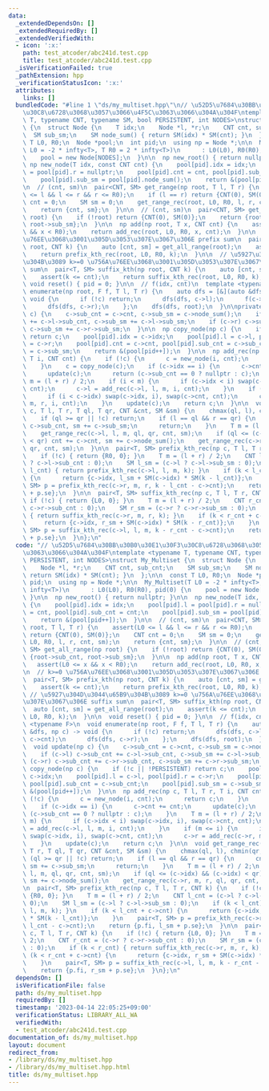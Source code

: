 ```yaml
---
data:
  _extendedDependsOn: []
  _extendedRequiredBy: []
  _extendedVerifiedWith:
  - icon: ':x:'
    path: test_atcoder/abc241d.test.cpp
    title: test_atcoder/abc241d.test.cpp
  _isVerificationFailed: true
  _pathExtension: hpp
  _verificationStatusIcon: ':x:'
  attributes:
    links: []
  bundledCode: "#line 1 \"ds/my_multiset.hpp\"\n// \u52D5\u7684\u30BB\u30B0\u30E1\u30F3\
    \u30C8\u6728\u3068\u3057\u3066\u4F5C\u3063\u3066\u304A\u304F\ntemplate <typename\
    \ T, typename CNT, typename SM, bool PERSISTENT, int NODES>\nstruct My_Multiset\
    \ {\n  struct Node {\n    T idx;\n    Node *l, *r;\n    CNT cnt, sub_cnt;\n  \
    \  SM sub_sm;\n    SM node_sum() { return SM(idx) * SM(cnt); }\n  };\n\n  const\
    \ T L0, R0;\n  Node *pool;\n  int pid;\n  using np = Node *;\n\n  My_Multiset(T\
    \ L0 = -2 * infty<T>, T R0 = 2 * infty<T>)\n      : L0(L0), R0(R0), pid(0) {\n\
    \    pool = new Node[NODES];\n  }\n\n  np new_root() { return nullptr; }\n\n \
    \ np new_node(T idx, const CNT cnt) {\n    pool[pid].idx = idx;\n    pool[pid].l\
    \ = pool[pid].r = nullptr;\n    pool[pid].cnt = cnt, pool[pid].sub_cnt = cnt;\n\
    \    pool[pid].sub_sm = pool[pid].node_sum();\n    return &(pool[pid++]);\n  }\n\
    \n  // (cnt, sm)\n  pair<CNT, SM> get_range(np root, T l, T r) {\n    assert(L0\
    \ <= l && l <= r && r <= R0);\n    if (l == r) return {CNT(0), SM(0)};\n    CNT\
    \ cnt = 0;\n    SM sm = 0;\n    get_range_rec(root, L0, R0, l, r, cnt, sm);\n\
    \    return {cnt, sm};\n  }\n\n  // (cnt, sm)\n  pair<CNT, SM> get_all_range(np\
    \ root) {\n    if (!root) return {CNT(0), SM(0)};\n    return {root->sub_cnt,\
    \ root->sub_sm};\n  }\n\n  np add(np root, T x, CNT cnt) {\n    assert(L0 <= x\
    \ && x < R0);\n    return add_rec(root, L0, R0, x, cnt);\n  }\n\n  // k>=0 \u756A\
    \u76EE\u3068\u3001\u305D\u3053\u307E\u3067\u306E prefix sum\n  pair<T, SM> prefix_kth(np\
    \ root, CNT k) {\n    auto [cnt, sm] = get_all_range(root);\n    assert(k <= cnt);\n\
    \    return prefix_kth_rec(root, L0, R0, k);\n  }\n\n  // \u5927\u304D\u3044\u65B9\
    \u304B\u3089 k>=0 \u756A\u76EE\u3068\u3001\u305D\u3053\u307E\u3067\u306E suffix\
    \ sum\n  pair<T, SM> suffix_kth(np root, CNT k) {\n    auto [cnt, sm] = get_all_range(root);\n\
    \    assert(k <= cnt);\n    return suffix_kth_rec(root, L0, R0, k);\n  }\n\n \
    \ void reset() { pid = 0; }\n\n  // f(idx, cnt)\n  template <typename F>\n  void\
    \ enumerate(np root, F f, T l, T r) {\n    auto dfs = [&](auto &dfs, np c) ->\
    \ void {\n      if (!c) return;\n      dfs(dfs, c->l);\n      f(c->idx, c->cnt);\n\
    \      dfs(dfs, c->r);\n    };\n    dfs(dfs, root);\n  }\n\nprivate:\n  void update(np\
    \ c) {\n    c->sub_cnt = c->cnt, c->sub_sm = c->node_sum();\n    if (c->l) c->sub_cnt\
    \ += c->l->sub_cnt, c->sub_sm += c->l->sub_sm;\n    if (c->r) c->sub_cnt += c->r->sub_cnt,\
    \ c->sub_sm += c->r->sub_sm;\n  }\n\n  np copy_node(np c) {\n    if (!c || !PERSISTENT)\
    \ return c;\n    pool[pid].idx = c->idx;\n    pool[pid].l = c->l, pool[pid].r\
    \ = c->r;\n    pool[pid].cnt = c->cnt, pool[pid].sub_cnt = c->sub_cnt;\n    pool[pid].sub_sm\
    \ = c->sub_sm;\n    return &(pool[pid++]);\n  }\n\n  np add_rec(np c, T l, T r,\
    \ T i, CNT cnt) {\n    if (!c) {\n      c = new_node(i, cnt);\n      return c;\n\
    \    }\n    c = copy_node(c);\n    if (c->idx == i) {\n      c->cnt += cnt;\n\
    \      update(c);\n      return (c->sub_cnt == 0 ? nullptr : c);\n    }\n    T\
    \ m = (l + r) / 2;\n    if (i < m) {\n      if (c->idx < i) swap(c->idx, i), swap(c->cnt,\
    \ cnt);\n      c->l = add_rec(c->l, l, m, i, cnt);\n    }\n    if (m <= i) {\n\
    \      if (i < c->idx) swap(c->idx, i), swap(c->cnt, cnt);\n      c->r = add_rec(c->r,\
    \ m, r, i, cnt);\n    }\n    update(c);\n    return c;\n  }\n\n  void get_range_rec(np\
    \ c, T l, T r, T ql, T qr, CNT &cnt, SM &sm) {\n    chmax(ql, l), chmin(qr, r);\n\
    \    if (ql >= qr || !c) return;\n    if (l == ql && r == qr) {\n      cnt +=\
    \ c->sub_cnt, sm += c->sub_sm;\n      return;\n    }\n    T m = (l + r) / 2;\n\
    \    get_range_rec(c->l, l, m, ql, qr, cnt, sm);\n    if (ql <= (c->idx) && (c->idx)\
    \ < qr) cnt += c->cnt, sm += c->node_sum();\n    get_range_rec(c->r, m, r, ql,\
    \ qr, cnt, sm);\n  }\n\n  pair<T, SM> prefix_kth_rec(np c, T l, T r, CNT k) {\n\
    \    if (!c) { return {R0, 0}; }\n    T m = (l + r) / 2;\n    CNT l_cnt = (c->l\
    \ ? c->l->sub_cnt : 0);\n    SM l_sm = (c->l ? c->l->sub_sm : 0);\n    if (k <\
    \ l_cnt) { return prefix_kth_rec(c->l, l, m, k); }\n    if (k < l_cnt + c->cnt)\
    \ {\n      return {c->idx, l_sm + SM(c->idx) * SM(k - l_cnt)};\n    }\n    pair<T,\
    \ SM> p = prefix_kth_rec(c->r, m, r, k - l_cnt - c->cnt);\n    return {p.fi, l_sm\
    \ + p.se};\n  }\n\n  pair<T, SM> suffix_kth_rec(np c, T l, T r, CNT k) {\n   \
    \ if (!c) { return {L0, 0}; }\n    T m = (l + r) / 2;\n    CNT r_cnt = (c->r ?\
    \ c->r->sub_cnt : 0);\n    SM r_sm = (c->r ? c->r->sub_sm : 0);\n    if (k < r_cnt)\
    \ { return suffix_kth_rec(c->r, m, r, k); }\n    if (k < r_cnt + c->cnt) {\n \
    \     return {c->idx, r_sm + SM(c->idx) * SM(k - r_cnt)};\n    }\n    pair<T,\
    \ SM> p = suffix_kth_rec(c->l, l, m, k - r_cnt - c->cnt);\n    return {p.fi, r_sm\
    \ + p.se};\n  }\n};\n"
  code: "// \u52D5\u7684\u30BB\u30B0\u30E1\u30F3\u30C8\u6728\u3068\u3057\u3066\u4F5C\
    \u3063\u3066\u304A\u304F\ntemplate <typename T, typename CNT, typename SM, bool\
    \ PERSISTENT, int NODES>\nstruct My_Multiset {\n  struct Node {\n    T idx;\n\
    \    Node *l, *r;\n    CNT cnt, sub_cnt;\n    SM sub_sm;\n    SM node_sum() {\
    \ return SM(idx) * SM(cnt); }\n  };\n\n  const T L0, R0;\n  Node *pool;\n  int\
    \ pid;\n  using np = Node *;\n\n  My_Multiset(T L0 = -2 * infty<T>, T R0 = 2 *\
    \ infty<T>)\n      : L0(L0), R0(R0), pid(0) {\n    pool = new Node[NODES];\n \
    \ }\n\n  np new_root() { return nullptr; }\n\n  np new_node(T idx, const CNT cnt)\
    \ {\n    pool[pid].idx = idx;\n    pool[pid].l = pool[pid].r = nullptr;\n    pool[pid].cnt\
    \ = cnt, pool[pid].sub_cnt = cnt;\n    pool[pid].sub_sm = pool[pid].node_sum();\n\
    \    return &(pool[pid++]);\n  }\n\n  // (cnt, sm)\n  pair<CNT, SM> get_range(np\
    \ root, T l, T r) {\n    assert(L0 <= l && l <= r && r <= R0);\n    if (l == r)\
    \ return {CNT(0), SM(0)};\n    CNT cnt = 0;\n    SM sm = 0;\n    get_range_rec(root,\
    \ L0, R0, l, r, cnt, sm);\n    return {cnt, sm};\n  }\n\n  // (cnt, sm)\n  pair<CNT,\
    \ SM> get_all_range(np root) {\n    if (!root) return {CNT(0), SM(0)};\n    return\
    \ {root->sub_cnt, root->sub_sm};\n  }\n\n  np add(np root, T x, CNT cnt) {\n \
    \   assert(L0 <= x && x < R0);\n    return add_rec(root, L0, R0, x, cnt);\n  }\n\
    \n  // k>=0 \u756A\u76EE\u3068\u3001\u305D\u3053\u307E\u3067\u306E prefix sum\n\
    \  pair<T, SM> prefix_kth(np root, CNT k) {\n    auto [cnt, sm] = get_all_range(root);\n\
    \    assert(k <= cnt);\n    return prefix_kth_rec(root, L0, R0, k);\n  }\n\n \
    \ // \u5927\u304D\u3044\u65B9\u304B\u3089 k>=0 \u756A\u76EE\u3068\u3001\u305D\u3053\
    \u307E\u3067\u306E suffix sum\n  pair<T, SM> suffix_kth(np root, CNT k) {\n  \
    \  auto [cnt, sm] = get_all_range(root);\n    assert(k <= cnt);\n    return suffix_kth_rec(root,\
    \ L0, R0, k);\n  }\n\n  void reset() { pid = 0; }\n\n  // f(idx, cnt)\n  template\
    \ <typename F>\n  void enumerate(np root, F f, T l, T r) {\n    auto dfs = [&](auto\
    \ &dfs, np c) -> void {\n      if (!c) return;\n      dfs(dfs, c->l);\n      f(c->idx,\
    \ c->cnt);\n      dfs(dfs, c->r);\n    };\n    dfs(dfs, root);\n  }\n\nprivate:\n\
    \  void update(np c) {\n    c->sub_cnt = c->cnt, c->sub_sm = c->node_sum();\n\
    \    if (c->l) c->sub_cnt += c->l->sub_cnt, c->sub_sm += c->l->sub_sm;\n    if\
    \ (c->r) c->sub_cnt += c->r->sub_cnt, c->sub_sm += c->r->sub_sm;\n  }\n\n  np\
    \ copy_node(np c) {\n    if (!c || !PERSISTENT) return c;\n    pool[pid].idx =\
    \ c->idx;\n    pool[pid].l = c->l, pool[pid].r = c->r;\n    pool[pid].cnt = c->cnt,\
    \ pool[pid].sub_cnt = c->sub_cnt;\n    pool[pid].sub_sm = c->sub_sm;\n    return\
    \ &(pool[pid++]);\n  }\n\n  np add_rec(np c, T l, T r, T i, CNT cnt) {\n    if\
    \ (!c) {\n      c = new_node(i, cnt);\n      return c;\n    }\n    c = copy_node(c);\n\
    \    if (c->idx == i) {\n      c->cnt += cnt;\n      update(c);\n      return\
    \ (c->sub_cnt == 0 ? nullptr : c);\n    }\n    T m = (l + r) / 2;\n    if (i <\
    \ m) {\n      if (c->idx < i) swap(c->idx, i), swap(c->cnt, cnt);\n      c->l\
    \ = add_rec(c->l, l, m, i, cnt);\n    }\n    if (m <= i) {\n      if (i < c->idx)\
    \ swap(c->idx, i), swap(c->cnt, cnt);\n      c->r = add_rec(c->r, m, r, i, cnt);\n\
    \    }\n    update(c);\n    return c;\n  }\n\n  void get_range_rec(np c, T l,\
    \ T r, T ql, T qr, CNT &cnt, SM &sm) {\n    chmax(ql, l), chmin(qr, r);\n    if\
    \ (ql >= qr || !c) return;\n    if (l == ql && r == qr) {\n      cnt += c->sub_cnt,\
    \ sm += c->sub_sm;\n      return;\n    }\n    T m = (l + r) / 2;\n    get_range_rec(c->l,\
    \ l, m, ql, qr, cnt, sm);\n    if (ql <= (c->idx) && (c->idx) < qr) cnt += c->cnt,\
    \ sm += c->node_sum();\n    get_range_rec(c->r, m, r, ql, qr, cnt, sm);\n  }\n\
    \n  pair<T, SM> prefix_kth_rec(np c, T l, T r, CNT k) {\n    if (!c) { return\
    \ {R0, 0}; }\n    T m = (l + r) / 2;\n    CNT l_cnt = (c->l ? c->l->sub_cnt :\
    \ 0);\n    SM l_sm = (c->l ? c->l->sub_sm : 0);\n    if (k < l_cnt) { return prefix_kth_rec(c->l,\
    \ l, m, k); }\n    if (k < l_cnt + c->cnt) {\n      return {c->idx, l_sm + SM(c->idx)\
    \ * SM(k - l_cnt)};\n    }\n    pair<T, SM> p = prefix_kth_rec(c->r, m, r, k -\
    \ l_cnt - c->cnt);\n    return {p.fi, l_sm + p.se};\n  }\n\n  pair<T, SM> suffix_kth_rec(np\
    \ c, T l, T r, CNT k) {\n    if (!c) { return {L0, 0}; }\n    T m = (l + r) /\
    \ 2;\n    CNT r_cnt = (c->r ? c->r->sub_cnt : 0);\n    SM r_sm = (c->r ? c->r->sub_sm\
    \ : 0);\n    if (k < r_cnt) { return suffix_kth_rec(c->r, m, r, k); }\n    if\
    \ (k < r_cnt + c->cnt) {\n      return {c->idx, r_sm + SM(c->idx) * SM(k - r_cnt)};\n\
    \    }\n    pair<T, SM> p = suffix_kth_rec(c->l, l, m, k - r_cnt - c->cnt);\n\
    \    return {p.fi, r_sm + p.se};\n  }\n};\n"
  dependsOn: []
  isVerificationFile: false
  path: ds/my_multiset.hpp
  requiredBy: []
  timestamp: '2023-04-14 22:05:25+09:00'
  verificationStatus: LIBRARY_ALL_WA
  verifiedWith:
  - test_atcoder/abc241d.test.cpp
documentation_of: ds/my_multiset.hpp
layout: document
redirect_from:
- /library/ds/my_multiset.hpp
- /library/ds/my_multiset.hpp.html
title: ds/my_multiset.hpp
---
```

